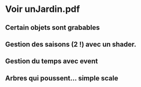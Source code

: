 # Voir unJardin.pdf  

## Certain objets sont grabables  
  
## Gestion des saisons (2 !) avec un shader.  
  
## Gestion du temps avec event  
  
## Arbres qui poussent... simple scale



